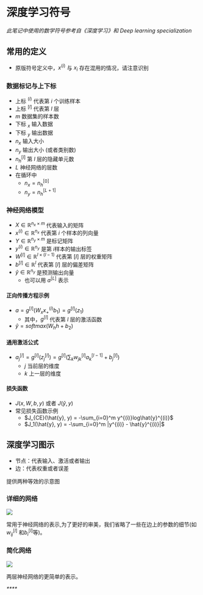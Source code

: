 # 深度学习符号

_此笔记中使用的数学符号参考自《深度学习》和 Deep learning specialization_

## 常用的定义

- 原版符号定义中，$x^{(i)}$ 与 $x_i$ 存在混用的情况，请注意识别

### 数据标记与上下标

- 上标 $^{(i)}$ 代表第 $i$ 个训练样本
- 上标 $^{[l]}$ 代表第 $l$ 层
- $m$ 数据集的样本数
- 下标 $_x$ 输入数据
- 下标 $_y$ 输出数据
- $n_x$ 输入大小
- $n_y$ 输出大小 (或者类别数)
- $n_h^{[l]}$ 第 $l$ 层的隐藏单元数
- $L$ 神经网络的层数
- 在循环中
  - $n_x = n_h^{[0]}$
  - $n_y = n_h^{[L + 1]}$

### 神经网络模型

- $X \in \mathbb{R}^{n_x \times m}$ 代表输入的矩阵
- $x^{(i)} \in \mathbb{R}^{n_x}$ 代表第 $i$ 个样本的列向量
- $Y \in \mathbb{R}^{n_y \times m}$ 是标记矩阵
- $y^{(i)} \in \mathbb{R}^{n_y}$ 是第 $i$样本的输出标签
- $W^{[l]} \in \mathbb{R}^{l \times (l-1)}$ 代表第 $[l]$ 层的权重矩阵
- $b^{[l]} \in \mathbb{R}^{l}$ 代表第 $[l]$ 层的偏差矩阵
- $\hat{y} \in \mathbb{R}^{n_y}$ 是预测输出向量
  - 也可以用 $a^{[L]}$ 表示

#### 正向传播方程示例

- $a = g^{[l]}(W_x x^{(i)}_ + b_1) = g^{[l]}(z_1)$
  - 其中，$g^{[l]}$ 代表第 $l$ 层的激活函数
- $\hat{y} = softmax(W_h h + b_2)$

#### 通用激活公式

- $a_j^{[l]} = g^{[l]}(z_j^{[l]}) = g^{[l]}(\sum_k w_{jk}^{[l]}a_k^{[l-1]} + b_j^{[l]})$
  - $j$ 当前层的维度
  - $k$ 上一层的维度

#### 损失函数

- $J(x, W, b, y)$ 或者 $J(\hat{y}, y)$
- 常见损失函数示例
  - $J_{CE}(\hat{y}, y) = -\sum_{i=0}^m y^{(i)}log\hat{y}^{(i)}$
  - $J_1(\hat{y}, y) = -\sum_{i=0}^m |y^{(i)} - \hat{y}^{(i)}|$

## 深度学习图示

- 节点：代表输入、激活或者输出
- 边：代表权重或者误差

提供两种等效的示意图

### 详细的网络

![](https://assets.ng-tech.icu/book/Andrew-Ng-DeepLearning-AI/fe20e8766346d4e8d212e792888dd6fb.jpg)

常用于神经网络的表示,为了更好的审美，我们省略了一些在边上的参数的细节(如$w_{ij}^{[l]}$ 和$b_{i}^{[l]}$等)。

### 简化网络

![](https://assets.ng-tech.icu/book/Andrew-Ng-DeepLearning-AI/08a2f8fea114cbc35c70d45d03a34d52.jpg)

两层神经网络的更简单的表示。

_\*\*\*\*_
